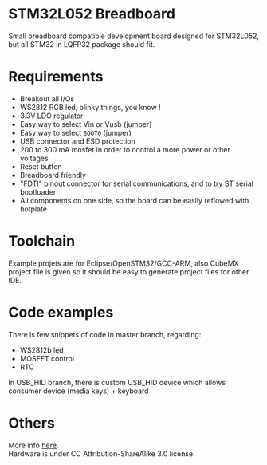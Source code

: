 # STM32L052 Breadboard
Small breadboard compatible development board designed for STM32L052, but all STM32 in LQFP32 package should fit.

# Requirements
* Breakout all I/Os
* WS2812 RGB led, blinky things, you know !
* 3.3V LDO regulator
* Easy way to select Vin or Vusb (jumper)
* Easy way to select `BOOT0` (jumper)
* USB connector and ESD protection
* 200 to 300 mA mosfet in order to control a more power or other voltages
* Reset button
* Breadboard friendly
* "FDTI" pinout connector for serial communications, and to try ST serial bootloader
* All components on one side, so the board can be easily reflowed with hotplate

# Toolchain
Example projets are for Eclipse/OpenSTM32/GCC-ARM, also CubeMX project file is given so it should be easy to generate project files for other IDE.

# Code examples
There is few snippets of code in master branch, regarding:
* WS2812b led
* MOSFET control
* RTC  

In USB_HID branch, there is custom USB_HID device which allows consumer device (media keys) + keyboard

# Others
More info [here](http://notes.iopush.net/stm32l052-development-board/).  
Hardware is under CC Attribution-ShareAlike 3.0 license.